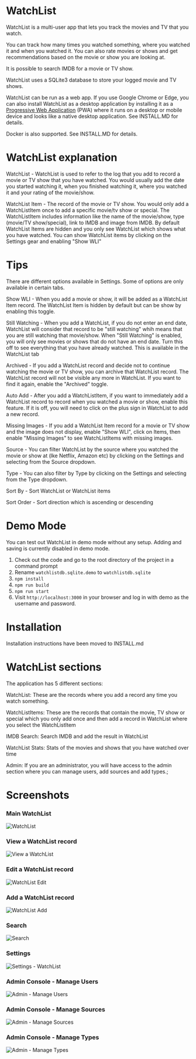 # WatchList
WatchList is a multi-user app that lets you track the movies and TV that you watch.

You can track how many times you watched something, where you watched it and when you watched it. You can also rate movies or shows and get recommendations based on the movie or show you are looking at.

It is possible to search IMDB for a movie or TV show.

WatchList uses a SQLite3 database to store your logged movie and TV shows.

WatchList can be run as a web app. If you use Google Chrome or Edge, you can also install WatchList as a desktop application by installing it as a [Progressive Web Application](https://developer.mozilla.org/en-US/docs/Web/Progressive_web_apps) (PWA) where it runs on a desktop or mobile device and looks like a native desktop application. See INSTALL.MD for details.

Docker is also supported. See INSTALL.MD for details.

# WatchList explanation

WatchList - WatchList is used to refer to the log that you add to record a movie or TV show that you have watched. You would usually add the date you started watching it, when you finished watching it, where you watched it and your rating of the movie/show.

WatchList Item - The record of the movie or TV show. You would only add a WatchListItem once to add a specific movie/tv show or special. The WatchListItem includes information like the name of the movie/show, type (movie/TV show/special), link to IMDB and image from IMDB. By default WatchList Items are hidden and you only see WatchList which shows what you have watched. You can show WatchList items by clicking on the Settings gear and enabling "Show WLI"

# Tips
There are different options available in Settings. Some of options are only available in certain tabs.

Show WLI - When you add a movie or show, it will be added as a WatchList Item record. The WatchList Item is hidden by default but can be show by enabling this toggle.

Still Watching - When you add a WatchList, if you do not enter an end date, WatchList will consider that record to be "still watching" whih means that you are still watching that movie/show. When "Still Watching" is enabled, you will only see movies or shows that do not have an end date. Turn this off to see everything that you have already watched. This is available in the WatchList tab

Archived - If you add a WatchList record and decide not to continue watching the movie or TV show, you can archive that WatchList record. The WatchList record will not be visible any more in WatchList. If you want to find it again, enable the "Archived" toggle.

Auto Add - After you add a WatchListItem, if you want to immediately add a WatchList record to record when you watched a movie or show, enable this feature. If it is off, you will need to click on the plus sign in WatchList to add a new record.

Missing Images - If you add a WatchList Item record for a movie or TV show and the image does not display, enable "Show WLI", click on Items, then enable "Missing Images" to see WatchListItems with missing images.

Source - You can filter WatchList by the source where you watched the movie or show at (lke Netflix, Amazon etc) by clicking on the Settings and selecting from the Source dropdown.

Type - You can also filter by Type by clicking on the Settings and selecting from the Type dropdown.

Sort By - Sort WatchList or WatchList items

Sort Order - Sort direction which is ascending or descending

# Demo Mode
You can test out WatchList in demo mode without any setup. Adding and saving is currently disabled in demo mode.

1. Check out the code and go to the root directory of the project in a command prompt
1. Rename `watchlistdb.sqlite.demo` to `watchlistdb.sqlite`
1. `npm install`
1. `npm run build`
1. `npm run start`
1. Visit `http://localhost:3000` in your browser and log in with demo as the username and password.

# Installation
Installation instructions have been moved to INSTALL.md

# WatchList sections
The application has 5 different sections:

WatchList: These are the records where you add a record any time you watch something.

WatchListItems: These are the records that contain the movie, TV show or special which you only add once and then add a record in WatchList where you select the WatchListItem

IMDB Search: Search IMDB and add the result in WatchList

WatchList Stats: Stats of the movies and shows that you have watched over time

Admin: If you are an administrator, you will have access to the admin section where you can manage users, add sources and add types.;


# Screenshots
### Main WatchList
![WatchList](https://github.com/SegiH/WatchList-NextJS/blob/main/screenshots/Watchlist.png?raw=true)

### View a WatchList record
![View a WatchList](https://github.com/SegiH/WatchList-NextJS/blob/main/screenshots/WatchList-ViewItem.png?raw=true)

### Edit a WatchList record
![WatchList Edit](https://github.com/SegiH/WatchList-NextJS/blob/main/screenshots/WatchList-EditItem.png?raw=true)

### Add a WatchList record
![WatchList Add](https://github.com/SegiH/WatchList-NextJS/blob/main/screenshots/WatchList-AddItem.png?raw=true)

### Search
![Search](https://github.com/SegiH/WatchList-NextJS/blob/main/screenshots/Search.png?raw=true)

### Settings
![Settings - WatchList](https://github.com/SegiH/WatchList-NextJS/blob/main/screenshots/Settings-WatchList.png?raw=true)

### Admin Console - Manage Users
![Admin - Manage Users](https://github.com/SegiH/WatchList-NextJS/blob/main/screenshots/Admin-ManageUsers.png?raw=true)

### Admin Console - Manage Sources
![Admin - Manage Sources](https://github.com/SegiH/WatchList-NextJS/blob/main/screenshots/Admin-ManageSources.png?raw=true)

### Admin Console - Manage Types
![Admin - Manage Types](https://github.com/SegiH/WatchList-NextJS/blob/main/screenshots/Admin-ManageTypes.png?raw=true)